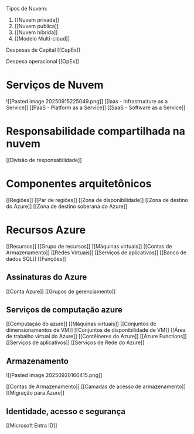 Tipos de Nuvem:
1. [[Nuvem privada]]
2. [[Nuvem publica]]
3. [[Nuvem híbrida]]
4. [[Modelo Multi-cloud]]


Despesas de Capital [[CapEx]]

Despesa operacional [[OpEx]]

# Serviços de Nuvem

![[Pasted image 20250915225049.png]]
[[Iaas - Infrastructure as a Service]]
[[PaaS - Platform as a Service]]
[[SaaS - Software as a Service]]


# Responsabilidade compartilhada na nuvem

[[Divisão de responsabilidade]]

# Componentes arquitetônicos

[[Regiões]] 
[[Par de regiões]]
[[Zona de disponibilidade]]
[[Zona de destino do Azure]]
[[Zona de destino soberana do Azure]] 

# Recursos Azure

[[Recursos]]
[[Grupo de recursos]]
[[Máquinas virtuais]] 
[[Contas de Armazenamento]]
[[Redes Virtuais]]
[[Serviços de aplicativos]]
[[Banco de dados SQL]]
[[Funções]]

## Assinaturas do Azure

[[Conta Azure]] 
[[Grupos de gerenciamento]] 

## Serviços de computação azure

[[Computação do azure]] 
[[Máquinas virtuais]]
[[Conjuntos de dimensionamentos de VM]]
[[Conjuntos de disponibilidade de VM]]
[[Área de trabalho virtual do Azure]]
[[Contêineres do Azure]]
[[Azure Functions]]
[[Serviços de aplicativos]] 
[[Serviços de Rede do Azure]]

## Armazenamento

![[Pasted image 20250920160415.png]]

 [[Contas de Armazenamento]]
 [[Camadas de acesso de armazenamento]]
 [[Migração para Azure]]
 
## Identidade, acesso e segurança

[[Microsoft Entra ID]] 